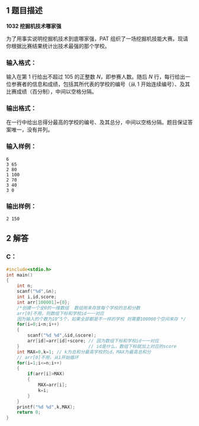 

## 1 题目描述

**1032 挖掘机技术哪家强**

为了用事实说明挖掘机技术到底哪家强，PAT 组织了一场挖掘机技能大赛。现请你根据比赛结果统计出技术最强的那个学校。

### 输入格式：

输入在第 1 行给出不超过 105 的正整数 *N*，即参赛人数。随后 *N* 行，每行给出一位参赛者的信息和成绩，包括其所代表的学校的编号（从 1 开始连续编号）、及其比赛成绩（百分制），中间以空格分隔。

### 输出格式：

在一行中给出总得分最高的学校的编号、及其总分，中间以空格分隔。题目保证答案唯一，没有并列。

### 输入样例：

```in
6
3 65
2 80
1 100
2 70
3 40
3 0
```

### 输出样例：

```out
2 150
```

## 2 解答

### C：

```C
#include<stdio.h>
int main()
{
	int n;
	scanf("%d",&n);
	int i,id,score;
	int arr[100001]={0}; 
	/*创建一个全0的一维数组  数组用来存放每个学校的总和分数 
	arr[0]不用，则数组下标和学校id一一对应 
	因为输入的个数为10^5个，如果全部都是不一样的学校 则需要100000个空间来存 */
	for(i=0;i<n;i++)
	{
		scanf("%d %d",&id,&score);
		arr[id]=arr[id]+score; // 因为数组下标和学校id一一对应  
	}                          // id是什么，数组下标就加上对应的score 
	int MAX=0,k=1; // k为总和分最高学校的id，MAX为最高总和分 
	// arr[0]不用，从1开始循环 
	for(i=1;i<=n;i++)
	{
		if(arr[i]>MAX) 
		{		
		    MAX=arr[i];
		    k=i; 
		}
	}
	printf("%d %d",k,MAX);	
	return 0;
} 
```

